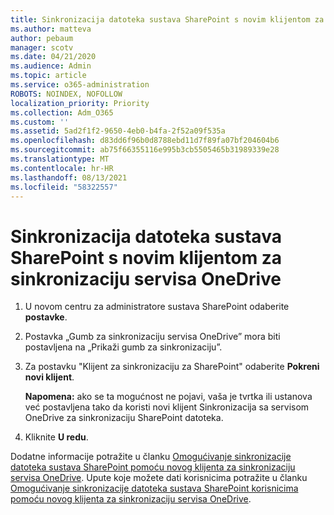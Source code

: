 ```yaml
---
title: Sinkronizacija datoteka sustava SharePoint s novim klijentom za sinkronizaciju servisa OneDrive
ms.author: matteva
author: pebaum
manager: scotv
ms.date: 04/21/2020
ms.audience: Admin
ms.topic: article
ms.service: o365-administration
ROBOTS: NOINDEX, NOFOLLOW
localization_priority: Priority
ms.collection: Adm_O365
ms.custom: ''
ms.assetid: 5ad2f1f2-9650-4eb0-b4fa-2f52a09f535a
ms.openlocfilehash: d83dd6f96b0d8788ebd11d7f89fa07bf204604b6
ms.sourcegitcommit: ab75f66355116e995b3cb5505465b31989339e28
ms.translationtype: MT
ms.contentlocale: hr-HR
ms.lasthandoff: 08/13/2021
ms.locfileid: "58322557"
---
```

# <a name="sync-sharepoint-files-with-the-new-onedrive-sync-client"></a>Sinkronizacija datoteka sustava SharePoint s novim klijentom za sinkronizaciju servisa OneDrive

1. U novom centru za administratore sustava SharePoint odaberite **postavke**.
    
2. Postavka „Gumb za sinkronizaciju servisa OneDrive” mora biti postavljena na „Prikaži gumb za sinkronizaciju”.
    
3. Za postavku "Klijent za sinkronizaciju za SharePoint" odaberite **Pokreni novi klijent**.
    
    **Napomena:** ako se ta mogućnost ne pojavi, vaša je tvrtka ili ustanova već postavljena tako da koristi novi klijent Sinkronizacija sa servisom OneDrive za sinkronizaciju SharePoint datoteka. 
  
4. Kliknite **U redu**.
    
Dodatne informacije potražite u članku [Omogućivanje sinkronizacije datoteka sustava SharePoint pomoću novog klijenta za sinkronizaciju servisa OneDrive](https://go.microsoft.com/fwlink/?linkid=866433). Upute koje možete dati korisnicima potražite u članku [Omogućivanje sinkronizacije datoteka sustava SharePoint korisnicima pomoću novog klijenta za sinkronizaciju servisa OneDrive](https://go.microsoft.com/fwlink/?linkid=866427).
  


